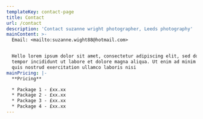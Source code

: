```yaml
---
templateKey: contact-page
title: Contact
url: /contact
description: 'Contact suzanne wright photographer, Leeds photography'
mainContent: >-
  Email: <mailto:suzanne.wight88@hotmail.com>


  Hello lorem ipsum dolor sit amet, consectetur adipiscing elit, sed do eiusmod
  tempor incididunt ut labore et dolore magna aliqua. Ut enim ad minim veniam,
  quis nostrud exercitation ullamco laboris nisi
mainPricing: |-
  **Pricing**

  * Package 1 - £xx.xx
  * Package 2 - £xx.xx
  * Package 3 - £xx.xx
  * Package 4 - £xx.xx
---
```


